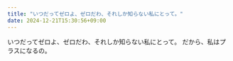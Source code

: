 ```yaml
---
title: "いつだってゼロよ、ゼロだわ、それしか知らない私にとって。"
date: 2024-12-21T15:30:56+09:00
---
```

いつだってゼロよ、ゼロだわ、それしか知らない私にとって。
だから、私はプラスになるの。
